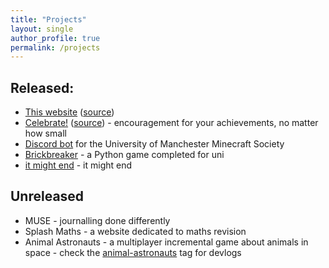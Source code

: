 ```yaml
---
title: "Projects"
layout: single
author_profile: true
permalink: /projects
---
```

## Released:
- [This website](https://f11xter.github.io/) ([source](https://github.com/f11xter/f11xter.github.io))
- [Celebrate!](https://f11xter.github.io/celebrate) ([source](https://github.com/f11xter/celebrate)) - encouragement for your achievements, no matter how small
- [Discord bot](https://github.com/whimsicalities/mcsoc-bot/tree/dev) for the University of Manchester Minecraft Society
- [Brickbreaker](https://github.com/f11xter/brick_breaker) - a Python game completed for uni
- [it might end](https://f11xter.github.io/it-might-end) - it might end

## Unreleased
- MUSE - journalling done differently
- Splash Maths - a website dedicated to maths revision
- Animal Astronauts - a multiplayer incremental game about animals in space - check the [animal-astronauts](https://f11xter.github.io/tags/#animal-astronauts) tag for devlogs
